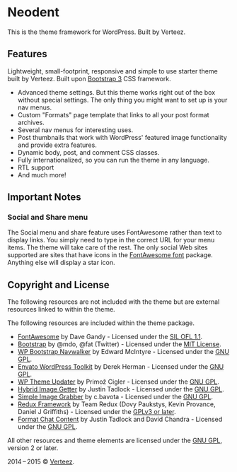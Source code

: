 # Neodent

This is the theme framework for WordPress. Built by Verteez.

## Features

Lightweight, small-footprint, responsive and simple to use starter theme built by Verteez. Built upon [Bootstrap 3](http://getbootstrap.com) CSS framework.

* Advanced theme settings. But this theme works right out of the box without special settings.  The only thing you might want to set up is your nav menus.
* Custom "Formats" page template that links to all your post format archives.
* Several nav menus for interesting uses.
* Post thumbnails that work with WordPress' featured image functionality and provide extra features.
* Dynamic body, post, and comment CSS classes.
* Fully internationalized, so you can run the theme in any language.
* RTL support
* And much more!

## Important Notes

### Social and Share menu

The Social menu and share feature uses FontAwesome rather than text to display links.  You simply need to type in the correct URL for your menu items.  The theme will take care of the rest.  The only social Web sites supported are sites that have icons in the [FontAwesome font](http://fontawesome.io/) package.  Anything else will display a star icon.

## Copyright and License

The following resources are not included with the theme but are external resources linked to within the theme.

The following resources are included within the theme package.

* [FontAwesome](http://fontawesome.io/) by Dave Gandy - Licensed under the [SIL OFL 1.1](http://scripts.sil.org/OFL).
* [Bootstrap](http://getboostrap.com) by @mdo, @fat (Twitter) - Licensed under the [MIT License](http://opensource.org/licenses/MIT).
* [WP Bootstrap Navwalker](https://github.com/twittem/wp-bootstrap-navwalker) by Edward McIntyre - Licensed under the [GNU GPL](http://www.gnu.org/licenses/old-licenses/gpl-2.0.html).
* [Envato WordPress Toolkit](http://themeforest.net) by Derek Herman - Licensed under the [GNU GPL](http://www.gnu.org/licenses/old-licenses/gpl-2.0.html).
* [WP Theme Updater](http://themeforest.net/forums/thread/simple-theme-update-class-using-envato-api/73278) by Primož Cigler - Licensed under the [GNU GPL](http://www.gnu.org/licenses/old-licenses/gpl-2.0.html).
* [Hybrid Image Getter](http://themehybrid.com/plugins/get-the-image) by Justin Tadlock - Licensed under the [GNU GPL](http://www.gnu.org/licenses/old-licenses/gpl-2.0.html).
* [Simple Image Grabber](http://bavotasan.com/2009/simple-image-grabber-wordpress-plugin/) by c.bavota - Licensed under the [GNU GPL](http://www.gnu.org/licenses/old-licenses/gpl-2.0.html).
* [Redux Framework](http://reduxframework.com/) by Team Redux (Dovy Paukstys, Kevin Provance, Daniel J Griffiths) - Licensed under the [GPLv3 or later](http://www.gnu.org/licenses/gpl-3.0.html).
* [Format Chat Content](http://justintadlock.com/archives/2012/08/21/post-formats-chat) by Justin Tadlock and David Chandra - Licensed under the [GNU GPL](http://www.gnu.org/licenses/old-licenses/gpl-2.0.html).


All other resources and theme elements are licensed under the [GNU GPL](http://www.gnu.org/licenses/old-licenses/gpl-2.0.html), version 2 or later.

2014&thinsp;&ndash;&thinsp;2015 &copy; [Verteez](http://www.themezkitchen.com).
